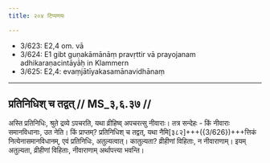 ```yaml
---
title: २०४ टिप्पणयः

---
```

- 3/623: E2,4 om. vā
- 3/624: E1 gibt guṇakāmānāṃ pravṛttir vā prayojanam adhikaraṇacintāyāḥ in Klammern
- 3/625: E2,4: evaṃjātīyakasamānavidhānaṃ

____________________________________________


## प्रतिनिधिश् च तद्वत् // MS_३,६.३७ //

अस्ति प्रतिनिधिः, श्रुते द्रव्ये ऽपचरति, यथा व्रीहिष्व् अपचरत्सु नीवाराः। तत्र सन्देहः - किं नीवाराः समानविधानाः, उत नेति। किं प्राप्तम्? प्रतिनिधिश् च तद्वत्, यथा नैमि[३८२]+++({3/626})+++त्तिकं नित्येनासमानविधानम्, एवं प्रतिनिधिः, अतुल्यत्वात्। कातुल्यता? व्रीहीणां विहिताः, न नीवाराणाम्। इयम् अतुल्यता, व्रीहीणां विहिताः, नीवाराणाम् अर्थापत्त्या भवन्ति।